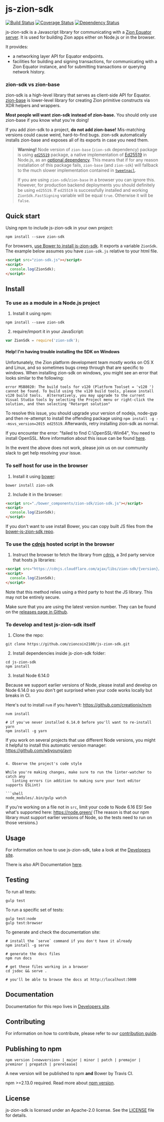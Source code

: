 # js-zion-sdk

[![Build Status](https://travis-ci.com/zion/js-zion-sdk.svg?branch=master)](https://travis-ci.com/zion/js-zion-sdk)
[![Coverage Status](https://coveralls.io/repos/zion/js-zion-sdk/badge.svg?branch=master&service=github)](https://coveralls.io/github/zion/js-zion-sdk?branch=master)
[![Dependency Status](https://david-dm.org/zion/js-zion-sdk.svg)](https://david-dm.org/zion/js-zion-sdk)

js-zion-sdk is a Javascript library for communicating with a
[Zion Equator server](https://github.com/zioncoin2100/go/tree/master/services/equator).
It is used for building Zion apps either on Node.js or in the browser.

It provides:

- a networking layer API for Equator endpoints.
- facilities for building and signing transactions, for communicating with a
  Zion Equator instance, and for submitting transactions or querying network
  history.

### zion-sdk vs zion-base

zion-sdk is a high-level library that serves as client-side API for Equator.
[zion-base](https://github.com/zioncoin2100/js-zion-base) is lower-level
library for creating Zion primitive constructs via XDR helpers and wrappers.

**Most people will want zion-sdk instead of zion-base.** You should only
use zion-base if you know what you're doing!

If you add zion-sdk to a project, **do not add zion-base!** Mis-matching
versions could cause weird, hard-to-find bugs. zion-sdk automatically
installs zion-base and exposes all of its exports in case you need them.

> **Warning!** Node version of `zion-base` (`zion-sdk` dependency) package
> is using [`ed25519`](https://www.npmjs.com/package/ed25519) package, a native
> implementation of [Ed25519](https://ed25519.cr.yp.to/) in Node.js, as an
> [optional dependency](https://docs.npmjs.com/files/package.json#optionaldependencies).
> This means that if for any reason installation of this package fails,
> `zion-base` (and `zion-sdk`) will fallback to the much slower
> implementation contained in
> [`tweetnacl`](https://www.npmjs.com/package/tweetnacl).
>
> If you are using `zion-sdk`/`zion-base` in a browser you can ignore
> this. However, for production backend deployments you should definitely be
> using `ed25519`. If `ed25519` is successfully installed and working
> `ZionSdk.FastSigning` variable will be equal `true`. Otherwise it will be
> `false`.

## Quick start

Using npm to include js-zion-sdk in your own project:

```shell
npm install --save zion-sdk
```

For browsers,
[use Bower to install js-zion-sdk](#to-self-host-for-use-in-the-browser). It
exports a variable `ZionSdk`. The example below assumes you have
`zion-sdk.js` relative to your html file.

```html
<script src="zion-sdk.js"></script>
<script>
  console.log(ZionSdk);
</script>
```

## Install

### To use as a module in a Node.js project

1. Install it using npm:

```shell
npm install --save zion-sdk
```

2. require/import it in your JavaScript:

```js
var ZionSdk = require('zion-sdk');
```

#### Help! I'm having trouble installing the SDK on Windows

Unfortunately, the Zion platform development team mostly works on OS X and
Linux, and so sometimes bugs creep through that are specific to windows. When
installing zion-sdk on windows, you might see an error that looks similar to
the following:

```shell
error MSB8020: The build tools for v120 (Platform Toolset = 'v120 ') cannot be found. To build using the v120 build tools, please install v120 build tools.  Alternatively, you may upgrade to the current Visual Studio tools by selecting the Project menu or right-click the solution, and then selecting "Retarget solution"
```

To resolve this issue, you should upgrade your version of nodejs, node-gyp and
then re-attempt to install the offending package using
`npm install -g --msvs_version=2015 ed25519`. Afterwards, retry installing
zion-sdk as normal.

If you encounter the error: "failed to find C:\OpenSSL-Win64", You need to
install OpenSSL. More information about this issue can be found
[here](https://github.com/nodejs/node-gyp/wiki/Linking-to-OpenSSL).

In the event the above does not work, please join us on our community slack to
get help resolving your issue.

### To self host for use in the browser

1. Install it using [bower](http://bower.io):

```shell
bower install zion-sdk
```

2. Include it in the browser:

```html
<script src="./bower_components/zion-sdk/zion-sdk.js"></script>
<script>
  console.log(ZionSdk);
</script>
```

If you don't want to use install Bower, you can copy built JS files from the
[bower-js-zion-sdk repo](https://github.com/zioncoin2100/bower-js-zion-sdk).

### To use the [cdnjs](https://cdnjs.com/libraries/zion-sdk) hosted script in the browser

1. Instruct the browser to fetch the library from
   [cdnjs](https://cdnjs.com/libraries/zion-sdk), a 3rd party service that
   hosts js libraries:

```html
<script src="https://cdnjs.cloudflare.com/ajax/libs/zion-sdk/{version}/zion-sdk.js"></script>
<script>
  console.log(ZionSdk);
</script>
```

Note that this method relies using a third party to host the JS library. This
may not be entirely secure.

Make sure that you are using the latest version number. They can be found on the
[releases page in Github](https://github.com/zioncoin2100/js-zion-sdk/releases).

### To develop and test js-zion-sdk itself

1. Clone the repo:

```shell
git clone https://github.com/zioncoin2100/js-zion-sdk.git
```

2. Install dependencies inside js-zion-sdk folder:

```shell
cd js-zion-sdk
npm install
```

3. Install Node 6.14.0

Because we support earlier versions of Node, please install and develop on Node
6.14.0 so you don't get surprised when your code works locally but breaks in CI.

Here's out to install `nvm` if you haven't: https://github.com/creationix/nvm

```shell
nvm install

# if you've never installed 6.14.0 before you'll want to re-install yarn
npm install -g yarn
```

If you work on several projects that use different Node versions, you might it
helpful to install this automatic version manager:
https://github.com/wbyoung/avn

````

4. Observe the project's code style

While you're making changes, make sure to run the linter-watcher to catch any
   linting errors (in addition to making sure your text editor supports ESLint)

```shell
node_modules/.bin/gulp watch
````

If you're working on a file not in `src`, limit your code to Node 6.16 ES! See
what's supported here: https://node.green/ (The reason is that our npm library
must support earlier versions of Node, so the tests need to run on those
versions.)

## Usage

For information on how to use js-zion-sdk, take a look at the
[Developers site](https://www.zion.org/developers/js-zion-sdk/reference/).

There is also API Documentation
[here](http://zionc.info/blog/).

## Testing

To run all tests:

```shell
gulp test
```

To run a specific set of tests:

```shell
gulp test:node
gulp test:browser
```

To generate and check the documentation site:

```shell
# install the `serve` command if you don't have it already
npm install -g serve

# generate the docs files
npm run docs

# get these files working in a browser
cd jsdoc && serve .

# you'll be able to browse the docs at http://localhost:5000
```

## Documentation

Documentation for this repo lives in
[Developers site](https://www.zion.org/developers/js-zion-sdk/learn/index.html).

## Contributing

For information on how to contribute, please refer to our
[contribution guide](https://github.com/zioncoin2100/js-zion-sdk/blob/master/CONTRIBUTING.md).

## Publishing to npm

```
npm version [<newversion> | major | minor | patch | premajor | preminor | prepatch | prerelease]
```

A new version will be published to npm **and** Bower by Travis CI.

npm >=2.13.0 required. Read more about
[npm version](https://docs.npmjs.com/cli/version).

## License

js-zion-sdk is licensed under an Apache-2.0 license. See the
[LICENSE](https://github.com/zioncoin2100/js-zion-sdk/blob/master/LICENSE) file
for details.
